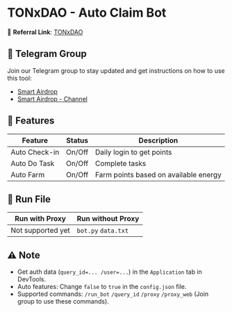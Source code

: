 # TONxDAO - Auto Claim Bot

🔗 **Referral Link**: [TONxDAO](https://t.me/tonxdao_bot?start=ref_5914982564)

## 📢 Telegram Group

Join our Telegram group to stay updated and get instructions on how to use this tool:

- [Smart Airdrop](https://t.me/smartairdrop2120)
- [Smart Airdrop - Channel](https://t.me/smartairdrop_channel)

## 🌟 Features

| Feature       | Status | Description                           |
| ------------- | ------ | ------------------------------------- |
| Auto Check-in | On/Off | Daily login to get points             |
| Auto Do Task  | On/Off | Complete tasks                        |
| Auto Farm     | On/Off | Farm points based on available energy |

## 🚀 Run File

| Run with Proxy    | Run without Proxy   |
| ----------------- | ------------------- |
| Not supported yet | `bot.py` `data.txt` |

## ⚠️ Note

- Get auth data (`query_id=... /user=...`) in the `Application` tab in DevTools.
- Auto features: Change `false` to `true` in the `config.json` file.
- Supported commands: `/run_bot` `/query_id` `/proxy` `/proxy_web` (Join group to use these commands).
